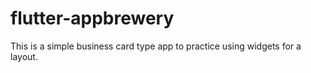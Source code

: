 # flutter-appbrewery
This is a simple business card type app to  practice using widgets for a layout.

